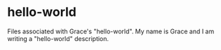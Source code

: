 # hello-world
Files associated with Grace's "hello-world".
My name is Grace and I am writing a "hello-world" description. 

